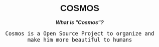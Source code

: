 <!DOCTYPE html>
<html lang="en">
<head>
    <meta charset="UTF-8">
    <meta name="viewport" content="width=device-width, initial-scale=1.0">
    <title>COSMOS</title>
    <style>
        body {
            font-family: Arial, sans-serif;
            text-align: center;
        }
        h1 {
            margin-top: 50px;
        }
        h3 {
            margin-top: 20px;
            font-style: italic;
        }
        code {
            font-size: 1.2em;
        }
    </style>
</head>
<body>
    <h1>COSMOS</h1>
    <h3>What is "Cosmos"?</h3>
    <p><code>Cosmos is a Open Source Project to organize and make him more beautiful to humans</code></p>
</body>
</html>
